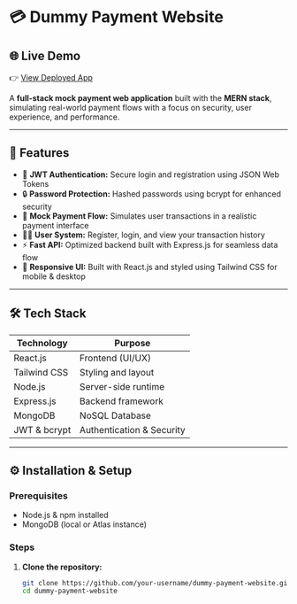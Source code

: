# 💳 Dummy Payment Website

## 🌐 Live Demo  
👉 [View Deployed App](https://your-deployment-link.com)

A **full-stack mock payment web application** built with the **MERN stack**, simulating real-world payment flows with a focus on security, user experience, and performance.

---

## 🚀 Features

- 🔐 **JWT Authentication:** Secure login and registration using JSON Web Tokens
- 🔒 **Password Protection:** Hashed passwords using bcrypt for enhanced security
- 💸 **Mock Payment Flow:** Simulates user transactions in a realistic payment interface
- 🧑‍💼 **User System:** Register, login, and view your transaction history
- ⚡ **Fast API:** Optimized backend built with Express.js for seamless data flow
- 📱 **Responsive UI:** Built with React.js and styled using Tailwind CSS for mobile & desktop

---

## 🛠️ Tech Stack

| Technology      | Purpose                            |
|----------------|-------------------------------------|
| React.js        | Frontend (UI/UX)                   |
| Tailwind CSS    | Styling and layout                 |
| Node.js         | Server-side runtime                |
| Express.js      | Backend framework                  |
| MongoDB         | NoSQL Database                     |
| JWT & bcrypt    | Authentication & Security          |

---

## ⚙️ Installation & Setup

### Prerequisites

- Node.js & npm installed
- MongoDB (local or Atlas instance)

### Steps

1. **Clone the repository:**

   ```bash
   git clone https://github.com/your-username/dummy-payment-website.git
   cd dummy-payment-website
